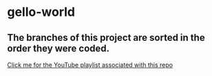 # gello-world

## The branches of this project are sorted in the order they were coded.

[Click me for the YouTube playlist associated with this repo](https://www.youtube.com/playlist?list=PLN3n1USn4xlm_kQ2F-vuucMF1Mp0ti-hy)
